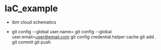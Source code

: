 # IaC_example

- ibm cloud schematics

- git config --global user.name=<username>
  git config --global user.email=<user@email.com>
  git config credential.helper cache
  git add .
  git commit
  git push

